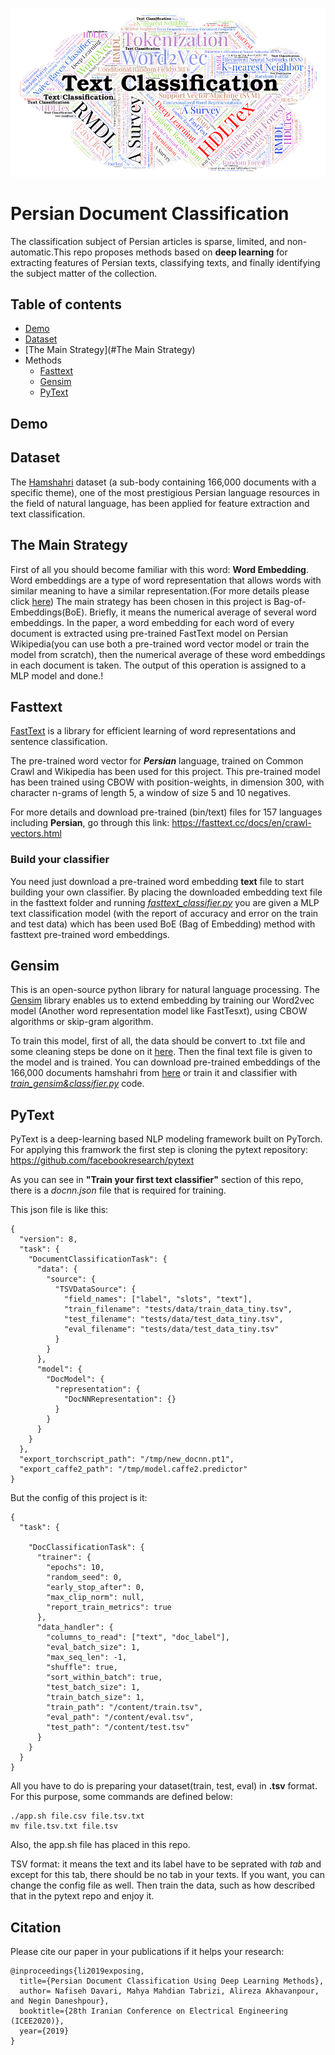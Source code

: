 ![](https://github.com/Davari393/Persian-Document-Classification/blob/master/0_X7PVc7QwrpFnyo4p.png
)
# Persian Document Classification
The classification subject of Persian articles is sparse, limited, and non-automatic.This repo proposes methods based on **deep learning** for extracting features of Persian texts, classifying texts, and finally identifying the subject matter of the collection.

## Table of contents
* [Demo](#Demo)
* [Dataset](#Dataset)
* [The Main Strategy](#The Main Strategy)
* Methods
  * [Fasttext](#Fasttext)
  * [Gensim](#Gensim)
  * [PyText](#PyText)


## Demo

## Dataset
The [Hamshahri](http://dataheart.ir/article/3487/%D9%85%D8%AC%D9%85%D9%88%D8%B9%D9%87-%D8%AF%D8%A7%D8%AF%D9%87--%DA%A9%D8%A7%D9%85%D9%84-%D9%87%D9%85%D8%B4%D9%87%D8%B1%DB%8C-%D9%86%D8%B3%D8%AE%D9%87-1-%D8%B4%D8%A7%D9%85%D9%84-166-%D9%87%D8%B2%D8%A7%D8%B1-%D8%B3%D9%86%D8%AF-%D8%AF%D8%B1-%D9%81%D8%B1%D9%85%D8%AA-%D8%A7%DA%A9%D8%B3%D9%84-%D9%88-csv) dataset (a sub-body containing 166,000 documents with a specific theme), one of the most prestigious Persian language resources in the field of natural language, has been applied for feature extraction and text classification. 

## The Main Strategy

First of all you should become familiar with this word: **Word Embedding**.
Word embeddings are a type of word representation that allows words with similar meaning to have a similar representation.(For more details please click [here](https://machinelearningmastery.com/what-are-word-embeddings/))
The main strategy has been chosen in this project is Bag-of-Embeddings(BoE). Briefly, it means the numerical average of several word embeddings.
In the paper, a word embedding for each word of every document is extracted using pre-trained FastText model on Persian Wikipedia(you can use both a pre-trained word vector model or train the model from scratch), then the numerical average of these word embeddings in each document is taken. The output of this operation is assigned to a MLP model and done.!


## Fasttext

[FastText](https://github.com/facebookresearch/fastText/) is a library for efficient learning of word representations and sentence classification.

The pre-trained word vector for ***Persian*** language, trained on Common Crawl and Wikipedia has been used for this project. This pre-trained model has been trained using CBOW with position-weights, in dimension 300, with character n-grams of length 5, a window of size 5 and 10 negatives.

For more details and download pre-trained (bin/text) files for 157 languages including **Persian**, go through this link: https://fasttext.cc/docs/en/crawl-vectors.html

### Build your classifier

You need just download a pre-trained word embedding **text** file to start building your own classifier.
By placing the downloaded embedding text file in the fasttext folder and running [_fasttext_classifier.py_](https://github.com/Davari393/Persian-Document-Classification/tree/master/fasttext) you are given a MLP text classification model (with the report of accuracy and error on the train and test data) which has been used BoE (Bag of Embedding) method with fasttext pre-trained word embeddings.



## Gensim

This is an open-source python library for natural language processing. The [Gensim](https://github.com/RaRe-Technologies/gensim) library enables us to extend embedding by training our Word2vec model (Another word representation model like FastTesxt), using CBOW algorithms or skip-gram algorithm.



To train this model, first of all, the data should be convert to .txt file and some cleaning steps be done on it [here](https://github.com/Davari393/Persian-Document-Classification/tree/master/clean_data). Then the final text file is given to the model and is trained. You can download pre-trained embeddings of the 166,000 documents hamshahri from [here](https://drive.google.com/open?id=1vmdgHgNje5r18VpZ2xf2cbdu5l_bfOXd) or train it and classifier with [_train_gensim&classifier.py_](https://github.com/Davari393/Persian-Document-Classification/tree/master/gensim) code.

## PyText
PyText is a deep-learning based NLP modeling framework built on PyTorch.
For applying this framwork the first step is cloning the pytext repository: https://github.com/facebookresearch/pytext

As you can see in __"Train your first text classifier"__ section of this repo, there is a _docnn.json_ file that is required for training.

This json file is like this:
```
{
  "version": 8,
  "task": {
    "DocumentClassificationTask": {
      "data": {
        "source": {
          "TSVDataSource": {
            "field_names": ["label", "slots", "text"],
            "train_filename": "tests/data/train_data_tiny.tsv",
            "test_filename": "tests/data/test_data_tiny.tsv",
            "eval_filename": "tests/data/test_data_tiny.tsv"
          }
        }
      },
      "model": {
        "DocModel": {
          "representation": {
            "DocNNRepresentation": {}
          }
        }
      }
    }
  },
  "export_torchscript_path": "/tmp/new_docnn.pt1",
  "export_caffe2_path": "/tmp/model.caffe2.predictor"
}
```
But the config of this project is it:
```
{
  "task": {
    
    "DocClassificationTask": {
      "trainer": {
        "epochs": 10,
        "random_seed": 0,
        "early_stop_after": 0,
        "max_clip_norm": null,
        "report_train_metrics": true
      },
      "data_handler": {
        "columns_to_read": ["text", "doc_label"],
        "eval_batch_size": 1,
        "max_seq_len": -1,
        "shuffle": true,
        "sort_within_batch": true,
        "test_batch_size": 1,
        "train_batch_size": 1,
        "train_path": "/content/train.tsv",
        "eval_path": "/content/eval.tsv",
        "test_path": "/content/test.tsv"
      }
    }
  }
}
```
All you have to do is preparing your dataset(train, test, eval) in __.tsv__ format.
For this purpose, some commands are defined below:
```
./app.sh file.csv file.tsv.txt
mv file.tsv.txt file.tsv
```

Also, the app.sh file has placed in this repo.

TSV format: it means the text and its label have to be seprated with _tab_ and except for this tab, there should be no tab in your texts.
If you want, you can change the config file as well. Then train the data, such as how described that in the pytext repo and enjoy it.

## Citation
Please cite our paper in your publications if it helps your research:
```
@inproceedings{li2019exposing,
  title={Persian Document Classification Using Deep Learning Methods},
  author= Nafiseh Davari, Mahya Mahdian Tabrizi, Alireza Akhavanpour, and Negin Daneshpour},
  booktitle={28th Iranian Conference on Electrical Engineering (ICEE2020)},
  year={2019}
}
```
